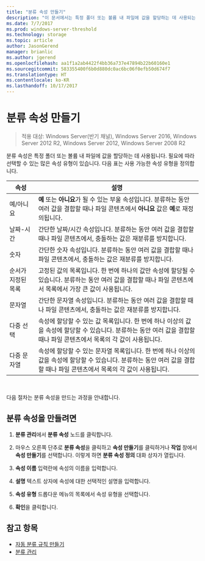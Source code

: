 ```yaml
---
title: "분류 속성 만들기"
description: "이 문서에서는 특정 폴더 또는 볼륨 내 파일에 값을 할당하는 데 사용되는 분류 속성에 대해 설명합니다."
ms.date: 7/7/2017
ms.prod: windows-server-threshold
ms.technology: storage
ms.topic: article
author: JasonGerend
manager: brianlic
ms.author: jgerend
ms.openlocfilehash: aa1f1a2ab4422f4bb36a737e47894b22b60160e1
ms.sourcegitcommit: 583355400f6b0d880dc0ac6bc06f0efb50d674f7
ms.translationtype: HT
ms.contentlocale: ko-KR
ms.lasthandoff: 10/17/2017
---
```

# <a name="create-a-classification-property"></a>분류 속성 만들기

> 적용 대상: Windows Server(반기 채널), Windows Server 2016, Windows Server 2012 R2, Windows Server 2012, Windows Server 2008 R2

분류 속성은 특정 폴더 또는 볼륨 내 파일에 값을 할당하는 데 사용됩니다. 필요에 따라 선택할 수 있는 많은 속성 유형이 있습니다. 다음 표는 사용 가능한 속성 유형을 정의합니다.

|속성 | 설명 |
| --- | --- |
| 예/아니요 | **예** 또는 **아니요**가 될 수 있는 부울 속성입니다. 분류하는 동안 여러 값을 결합할 때나 파일 콘텐츠에서 **아니요** 값은 **예**로 재정의됩니다. |
| 날짜-시간 | 간단한 날짜/시간 속성입니다. 분류하는 동안 여러 값을 결합할 때나 파일 콘텐츠에서, 충돌하는 값은 재분류를 방지합니다. |
| 숫자 | 간단한 숫자 속성입니다. 분류하는 동안 여러 값을 결합할 때나 파일 콘텐츠에서, 충돌하는 값은 재분류를 방지합니다. |
| 순서가 지정된 목록 | 고정된 값의 목록입니다. 한 번에 하나의 값만 속성에 할당될 수 있습니다. 분류하는 동안 여러 값을 결합할 때나 파일 콘텐츠에서 목록에서 가장 큰 값이 사용됩니다. |
| 문자열 | 간단한 문자열 속성입니다. 분류하는 동안 여러 값을 결합할 때나 파일 콘텐츠에서, 충돌하는 값은 재분류를 방지합니다. |
| 다중 선택 | 속성에 할당할 수 있는 값 목록입니다. 한 번에 하나 이상의 값을 속성에 할당할 수 있습니다. 분류하는 동안 여러 값을 결합할 때나 파일 콘텐츠에서 목록의 각 값이 사용됩니다. |
| 다중 문자열 | 속성에 할당할 수 있는 문자열 목록입니다. 한 번에 하나 이상의 값을 속성에 할당할 수 있습니다. 분류하는 동안 여러 값을 결합할 때나 파일 콘텐츠에서 목록의 각 값이 사용됩니다. |

<br />

다음 절차는 분류 속성을 만드는 과정을 안내합니다.

## <a name="to-create-a-classification-property"></a>분류 속성을 만들려면

1.  **분류 관리**에서 **분류 속성** 노드를 클릭합니다.

2.  마우스 오른쪽 단추로 **분류 속성**을 클릭하고 **속성 만들기**를 클릭하거나 **작업** 창에서 **속성 만들기**를 선택합니다. 이렇게 하면 **분류 속성 정의** 대화 상자가 열립니다.

3.  **속성 이름** 입력란에 속성의 이름을 입력합니다.

4.  **설명** 텍스트 상자에 속성에 대한 선택적인 설명을 입력합니다.

5.  **속성 유형** 드롭다운 메뉴의 목록에서 속성 유형을 선택합니다.

6.  **확인**을 클릭합니다.

## <a name="see-also"></a>참고 항목

-   [자동 분류 규칙 만들기](create-automatic-classification-rule.md)
-   [분류 관리](classification-management.md)